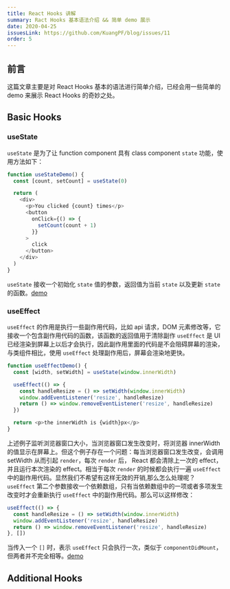 ```yaml
---
title: React Hooks 讲解
summary: Ract Hooks 基本语法介绍 && 简单 demo 展示
date: 2020-04-25
issuesLink: https://github.com/KuangPF/blog/issues/11
order: 5
---
```

## 前言
这篇文章主要是对 React Hooks 基本的语法进行简单介绍，已经会用一些简单的 demo 来展示 React Hooks 的奇妙之处。

## Basic Hooks
### useState
`useState` 是为了让 function component 具有 class component `state` 功能，使用方法如下：
``` ts
function useStateDemo() {
  const [count, setCount] = useState(0)

  return (
    <div>
      <p>You clicked {count} times</p>
      <button
        onClick={() => {
          setCount(count + 1)
        }}
      >
        click
      </button>
    </div>
  )
}
```
`useState` 接收一个初始化 `state` 值的参数，返回值为当前 `state` 以及更新 `state` 的函数。[demo](https://kuangpf.com/react-hooks-demo/#/basic/useState)

### useEffect

`useEffect` 的作用是执行一些副作用代码，比如 api 请求，DOM 元素修改等，它接收一个包含副作用代码的函数，该函数的返回值用于清除副作 `useEffect` 是 UI 已经渲染到屏幕上以后才会执行，因此副作用里面的代码是不会阻碍屏幕的渲染，与类组件相比，使用 `useEffect` 处理副作用后，屏幕会渲染地更快。

```ts
function useEffectDemo() {
  const [width, setWidth] = useState(window.innerWidth)

  useEffect(() => {
    const handleResize = () => setWidth(window.innerWidth)
    window.addEventListener('resize', handleResize)
    return () => window.removeEventListener('resize', handleResize)
  })

  return <p>the innerWidth is {width}px</p>
}
```

上述例子监听浏览器窗口大小，当浏览器窗口发生改变时，将浏览器 innerWidth 的值显示在屏幕上。但这个例子存在一个问题：每当浏览器窗口发生改变，会调用 setWidth 从而引起 `render`，每次 `render` 后， React 都会清除上一次的 effect，并且运行本次渲染的 effect。相当于每次 `render` 的时候都会执行一遍 `useEffect` 中的副作用代码。显然我们不希望有这样无效的开销,那么怎么处理呢？
`useEffect` 第二个参数接收一个依赖数组，只有当依赖数组中的一项或者多项发生改变时才会重新执行 `useEffect` 中的副作用代码。那么可以这样修改：

```ts
useEffect(() => {
  const handleResize = () => setWidth(window.innerWidth)
  window.addEventListener('resize', handleResize)
  return () => window.removeEventListener('resize', handleResize)
}, [])
```
当传入一个 `[]` 时，表示 `useEffect` 只会执行一次，类似于 `componentDidMount`，但两者并不完全相等。[demo](https://kuangpf.com/react-hooks-demo/#/basic/useEffect)

## Additional Hooks